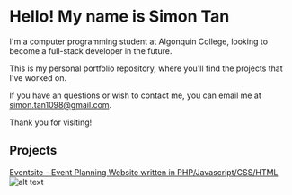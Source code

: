 # Hello! My name is Simon Tan
I'm a computer programming student at Algonquin College, looking to become a full-stack developer in the future.

This is my personal portfolio repository, where you'll find the projects that I've worked on.

If you have an questions or wish to contact me, you can email me at simon.tan1098@gmail.com.

Thank you for visiting!

## Projects
[Eventsite - Event Planning Website written in PHP/Javascript/CSS/HTML](https://github.com/SimonTan98/Eventsite "Link to Eventsite repository")
![alt text]((https://github.com/SimonTan98/SimonTan98.github.io/blob/main/images/EventsiteHomepage.png))
